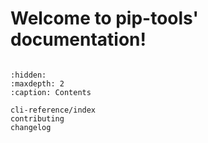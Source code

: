 # Welcome to pip-tools' documentation!

```{include} ../README.md

```

```{toctree}
:hidden:
:maxdepth: 2
:caption: Contents

cli-reference/index
contributing
changelog
```

